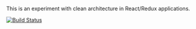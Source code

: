 This is an experiment with clean architecture in React/Redux applications.

[![Build Status](https://travis-ci.org/talyssonoc/react-redux-ddd.svg?branch=master)](https://travis-ci.org/talyssonoc/react-redux-ddd)
